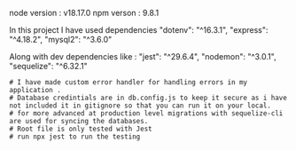 node version : v18.17.0
npm verson  : 9.8.1

In this project I have used dependencies
    "dotenv": "^16.3.1",
    "express": "^4.18.2",
    "mysql2": "^3.6.0"
  
  Along with dev dependencies like :
    "jest": "^29.6.4",
    "nodemon": "^3.0.1",
    "sequelize": "^6.32.1"


    # I have made custom error handler for handling errors in my application . 
    # Database credintials are in db.config.js to keep it secure as i have not included it in gitignore so that you can run it on your local.
    # for more advanced at production level migrations with sequelize-cli are used for syncing the databases.
    # Root file is only tested with Jest 
    # run npx jest to run the testing
